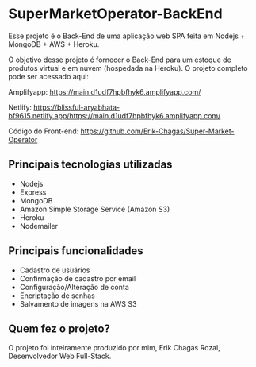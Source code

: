 # SuperMarketOperator-BackEnd

Esse projeto é o Back-End de uma aplicação web SPA feita em Nodejs + MongoDB + AWS + Heroku.

O objetivo desse projeto é fornecer o Back-End para um estoque de produtos virtual e em nuvem (hospedada na Heroku).
O projeto completo pode ser acessado aqui:

Amplifyapp: https://main.d1udf7hpbfhyk6.amplifyapp.com/

Netlify: https://blissful-aryabhata-bf9615.netlify.app/https://main.d1udf7hpbfhyk6.amplifyapp.com/

Código do Front-end: https://github.com/Erik-Chagas/Super-Market-Operator

## Principais tecnologias utilizadas

- Nodejs
- Express
- MongoDB
- Amazon Simple Storage Service (Amazon S3)
- Heroku
- Nodemailer

## Principais funcionalidades

- Cadastro de usuários
- Confirmação de cadastro por email
- Configuração/Alteração de conta
- Encriptação de senhas
- Salvamento de imagens na AWS S3

## Quem fez o projeto?

O projeto foi inteiramente produzido por mim, Erik Chagas Rozal, Desenvolvedor Web Full-Stack.
